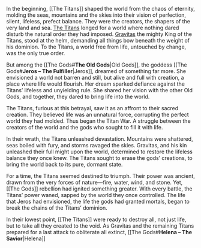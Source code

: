 In the beginning, [[The Titans]] shaped the world from the chaos of eternity, molding the seas, mountains and the skies into their vision of perfection, silent, lifeless, prefect balance. They were the creators, the shapers of the very land and sea. [The Titans](The%20Titans.md) longed for a world where nothing dared disturb the natural order they had imposed. [Gravitas](The%20Titans.md#gravitas---king-of-the-titans) the mighty King of the Titans, stood at the helm, demanding all things bow beneath the weight of his dominion. To the Titans, a world free from life, untouched by change, was the only true order.

But among the [[The Gods#**The Old Gods**|Old Gods]], the goddess [[The Gods#**Jeros – The Fulfiller**|Jeros]], dreamed of something far more. She envisioned a world not barren and still, but alive and full with creation, a place where life would flourish. Her dream sparked defiance against the Titans’ lifeless and unyielding rule. She shared her vision with the other Old Gods, and together, they dared to bring life into the world.

The Titans, furious at this betrayal, saw it as an affront to their sacred creation. They believed life was an unnatural force, corrupting the perfect world they had molded. Thus began the Titan War. A struggle between the creators of the world and the gods who sought to fill it with life.

In their wrath, the Titans unleashed devastation. Mountains were shattered, seas boiled with fury, and storms ravaged the skies. Gravitas, and his kin unleashed their full might upon the world, determined to restore the lifeless balance they once knew. The Titans sought to erase the gods’ creations, to bring the world back to its pure, dormant state.

For a time, the Titans seemed destined to triumph. Their power was ancient, drawn from the very forces of nature—fire, water, wind, and stone. Yet, [[The Gods]] rebellion had ignited something greater.  With every battle, the Titans’ power waned, sapped by the world they once controlled. The life that Jeros had envisioned, the life the gods had granted mortals, began to break the chains of the Titans’ dominion.

In their lowest point, [[The Titans]] were ready to destroy all, not just life, but to take all they created to the void. As Gravitas and the remaining Titans prepared for a last attack to obliterate all extinct, [[The Gods#**Helena – The Savior**|Helena]] 